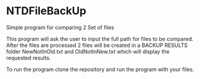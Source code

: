 # NTDFileBackUp
Simple program for comparing 2 Set of files 

This program will ask the user to input the full path for files to be compared.  After the files are processed 2 files will be 
created in a BACKUP RESULTS folder NewNotInOld.txt and OldNotInNew.txt which will display the requested results.

To run the program clone the repository and run the program with your files.
